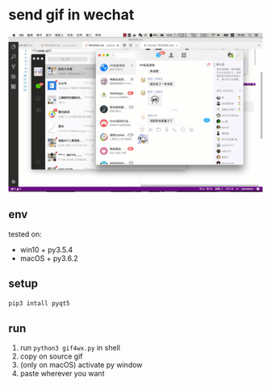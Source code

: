 # send gif in wechat

![](usage.gif)

## env
tested on:  
* win10 + py3.5.4
* macOS + py3.6.2

## setup
```bash
pip3 intall pyqt5
```

## run
1. run `python3 gif4wx.py` in shell
2. copy on source gif
3. (only on macOS) activate py window
4. paste wherever you want